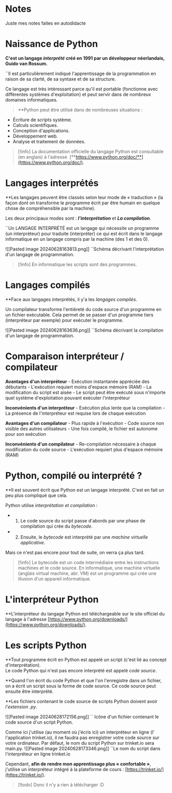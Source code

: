 # Notes
Juste mes notes faites en autodidacte

# Naissance de Python

<strong>C'est un langage <em>interprété</em> créé en 1991 par un développeur néerlandais, Guido van Rossum.</strong>

``Il est particulièrement indiqué l'apprentissage de la programmation en raison de sa clarté, de sa syntaxe et de sa structure.

Ce langage est très intéressant parce qu'il est portable (fonctionne avec différentes systèmes d'exploitation) et peut servir dans de nombreux domaines informatiques.

>**Python peut être utilisé dans de nombreuses situations :

- Écriture de scripts système.
- Calculs scientifiques.
- Conception d'applications.
- Développement web.
- Analyse et traitement de données.

>[!info] La documentation officielle du langage Python est consultable (en anglais) à l'adresse  [**https://www.python.org/doc/**](https://www.python.org/doc/).

# Langages interprétés

**Les langages peuvent être classés selon leur mode de « traduction » (la façon dont on transforme le programme écrit par être humain en quelque chose de compréhensible par la machine).

Les deux principaux modes sont : ***l'interprétation*** et ***La compilation***.

``Un LANGAGE INTERPRÉTÉ est un langage qui nécessite un programme (un interpréteur) pour traduite (interpréter) ce qui est écrit dans le langage informatique en un langage compris par la machine (des 1 et des 0).

![[Pasted image 20240628163813.png]]
``Schéma décrivant l'interprétation d'un langage de programmation.

>[!info] En informatique les scripts sont des programmes.


# Langages compilés

**Face aux langages interprétés, il y'a les *langages compilés*.

Un compilateur transforme l'entièreté du code source d'un programme en un fichier exécutable. Cela permet de se passer d'un programme tiers (interpréteur par exemple) pour exécuter le programme.

![[Pasted image 20240628163636.png]]
``Schéma décrivant la compilation d'un langage de programmation.

# Comparaison interpréteur / compilateur

**Avantages d'un interpréteur**
	- Exécution instantanée appréciée des débutants
	- L'exécution requiert moins d'espace mémoire (RAM)
	- La modification du script est aisée
	- Le script peut être exécuté sous n'importe quel système d'exploitation pouvant exécuter l'interpréteur

**Inconvénients d'un interpréteur**
	- Exécution plus lente que la compilation
	- La présence de l'interpréteur est requise lors de chaque exécution

**Avantages d'un compilateur**
	- Plus rapide à l'exécution
	- Code source non visible des autres utilisateurs
	- Une fois compilé, le fichier est autonome pour son exécution

**Inconvénients d'un compilateur**
	- Re-compilation nécessaire à chaque modification du code source
	- L'exécution requiert plus d'espace mémoire (RAM)

# Python, compilé ou interprété ?

**Il est souvent écrit que Python est un langage interprété. C'est en fait un peu plus compliqué que cela.

Python utilise *interprétation et compilation* :

- 1. Le code source du script passe d'abords par une phase de compilation qui crée du *bytecode*.
- 2. Ensuite, le *bytecode* est interprété par une *machine virtuelle applicative*.

Mais ce n'est pas encore pour tout de suite, on verra ça plus tard.

>[!info] Le bytecode est un code intermédiaire entre les instructions machines et le code source. En informatique, une machine virtuelle (anglais virtual machine, abr. VM) est un programme qui crée une illusion d'un appareil informatique.

# L'interpréteur Python

**L'interpréteur du langage Python est téléchargeable sur le site officiel du langage à l'adresse [https://www.python.org/downloads/](https://www.python.org/downloads/).

# Les scripts Python

**Tout programme écrit en Python est appelé un script (c'est lié au concept d'interprétation).      
Le code Python qui n'est pas encore interprété est appelé *code source*.

**Quand l'on écrit du code Python et que l'on l'enregistre dans un fichier, on a écrit un script sous la forme de code source. Ce code source peut ensuite être interprété.

**Les fichiers contenant le code source de scripts Python doivent avoir *l'extension .py*.

![[Pasted image 20240628172156.png]] 
`` Icône d'un fichier contenant le code source d'un script Python.

Comme ici j'utilise (au moment où j'écris ici) un interpréteur en ligne (l' l'application trinket.io), il ne faudra pas enregistrer votre code source sur votre ordinateur.
Par défaut, le nom du script Python sur trinket.io sera main.py.
![[Pasted image 20240628173346.png]]
``Le nom du script dans l'interpréteur en ligne trinket.io



Cependant, **afin de rendre mon apprentissage plus « confortable »**, j'utilise un interpréteur intégré à la plateforme de cours : [https://trinket.io/](https://trinket.io/).

>[!todo] Donc il n'y a rien à télécharger :D

